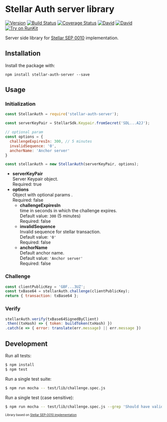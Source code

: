 # Stellar Auth server library
[![Version](https://img.shields.io/npm/v/stellar-auth-server.svg)](https://www.npmjs.org/package/stellar-auth-server)
[![Build Status](https://api.travis-ci.org/dolcalmi/stellar-auth-server.svg?branch=master)](https://travis-ci.org/dolcalmi/stellar-auth-server)
[![Coverage Status](https://coveralls.io/repos/github/dolcalmi/stellar-auth-server/badge.svg?branch=master)](https://coveralls.io/github/dolcalmi/stellar-auth-server?branch=master)
[![David](https://img.shields.io/david/dolcalmi/stellar-auth-server.svg)](https://david-dm.org/dolcalmi/stellar-auth-server)
[![David](https://img.shields.io/david/dev/dolcalmi/stellar-auth-server.svg)](https://david-dm.org/dolcalmi/stellar-auth-server?type=dev)
[![Try on RunKit](https://badge.runkitcdn.com/stellar-auth-server.svg)](https://runkit.com/npm/stellar-auth-server)

Server side library for [Stellar SEP 0010](https://github.com/stellar/stellar-protocol/blob/master/ecosystem/sep-0010.md) implementation.

## Installation

Install the package with:

    npm install stellar-auth-server --save

## Usage

### Initialization

``` js
const StellarAuth = require('stellar-auth-server');

const serverKeyPair = StellarSdk.Keypair.fromSecret('SDL...A2J');

// optional param
const options = {
  challengeExpiresIn: 300, // 5 minutes
  invalidSequence: '0',
  anchorName: 'Anchor server'
}

const stellarAuth = new StellarAuth(serverKeyPair, options);
```

- **serverKeyPair**\
Server Keypair object.\
Required: true
- **options**\
Object with optional params .\
Required: false
  - **challengeExpiresIn**\
  time in seconds in which the challenge expires.\
  Default value: `300` (5 minutes)\
  Required: false
  - **invalidSequence**\
  Invalid sequence for stellar transaction.\
  Default value: `'0'`\
  Required: false
  - **anchorName**\
  Default anchor name.\
  Default value: `'Anchor server'`\
  Required: false

### Challenge

``` js
const clientPublicKey = 'GBF...3UZ';
const txBase64 = stellarAuth.challenge(clientPublicKey);
return { transaction: txBase64 };
```

### Verify

``` js
stellarAuth.verify(txBase64SignedByClient)
.then((txHash) => { token: buildToken(txHash) })
.catch(e => { error: translate(err.message) || err.message })
```

## Development

Run all tests:

```bash
$ npm install
$ npm test
```

Run a single test suite:

```bash
$ npm run mocha -- test/lib/challenge.spec.js
```

Run a single test (case sensitive):

```bash
$ npm run mocha -- test/lib/challenge.spec.js --grep 'Should have valid timebounds'
```
<sub><sup>Library based on [Stellar SEP-0010 implementation](https://github.com/gzigzigzeo/stellar-sep-0010-implementation)</sup></sub>
